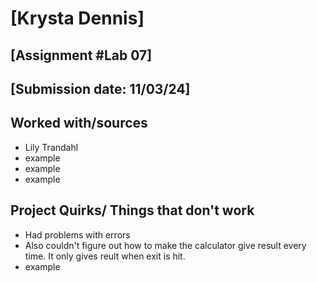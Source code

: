 # [Krysta Dennis]
## [Assignment #Lab 07]
## [Submission date: 11/03/24]
## Worked with/sources 
* Lily Trandahl
* example
* example
* example
## Project Quirks/ Things that don't work
* Had problems with errors
* Also couldn't figure out how to make the calculator give result every time. It only gives reult when exit is hit.
* example
